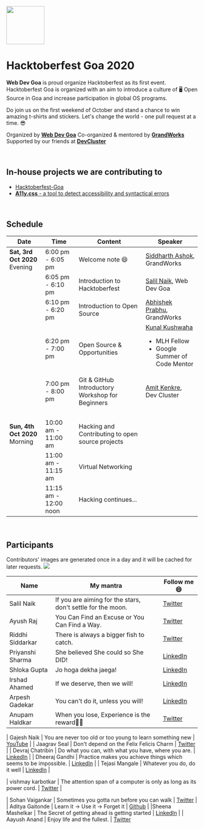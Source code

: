 <p>
<a href="https://hacktoberfest.digitalocean.com/">
<img src="https://raw.githubusercontent.com/salil-naik/hacktoberfest-goa/master/assets/hacktoberfest-H.svg" width="100px">
</a>
</p>

# Hacktoberfest Goa 2020


**Web Dev Goa** is proud organize Hacktoberfest as its first event. Hacktoberfest Goa is organized with an aim to introduce a culture of 🖥️ Open Source in Goa and increase participation in global OS programs.

Do join us on the first weekend of October and stand a chance to win amazing t-shirts and stickers. Let's change the world - one pull request at a time. 😎

Organized by **[Web Dev Goa](https://twitter.com/WebDevGoa)**
Co-organized & mentored by **[GrandWorks](http://grandworks.co/)**
Supported by our friends at **[DevCluster](https://devcluster.community/)**

<br />

## In-house projects we are contributing to

<ul>
<li><a href="https://github.com/WebDevGoa/hacktoberfest-goa/issues">Hacktoberfest-Goa</a></li>
<li><a href="https://github.com/salil-naik/a11y.css/issues"><b>A11y.css</b> - a tool to detect accessibility and syntactical errors</a></li>
</ul>

<br />

## Schedule

| Date                                | Time                  | Content                                          | Speaker                                                                                                                         |
| ----------------------------------- | --------------------- | ------------------------------------------------ | ------------------------------------------------------------------------------------------------------------------------------- |
| <b>Sat, 3rd Oct 2020</b><br>Evening | 6:00 pm - 6:05 pm     | Welcome note 😄                                  | [Siddharth Ashok](https://www.linkedin.com/in/siddharthashok/), GrandWorks                                                      |
| &nbsp;                              | 6:05 pm - 6:10 pm     | Introduction to Hacktoberfest                    | [Salil Naik](https://www.linkedin.com/in/salilnaik/), Web Dev Goa                                                               |
| &nbsp;                              | 6:10 pm - 6:20 pm     | Introduction to Open Source                      | [Abhishek Prabhu](https://abyshakes.com/), GrandWorks                                                                           |
| &nbsp;                              | 6:20 pm - 7:00 pm     | Open Source & Opportunities                      | [Kunal Kushwaha](https://www.linkedin.com/in/kunal-kushwaha/) <ul><li>MLH Fellow</li><li>Google Summer of Code Mentor</li></ul> |
| &nbsp;                              | 7:00 pm - 8:00 pm     | Git & GitHub Introductory Workshop for Beginners | [Amit Kenkre](https://www.linkedin.com/in/amit-kenkre-705424177/), Dev Cluster                                                  |
| &nbsp;                              | &nbsp;                | &nbsp;                                           | &nbsp;                                                                                                                          |
| <b>Sun, 4th Oct 2020</b><br>Morning | 10:00 am - 11:00 am   | Hacking and Contributing to open source projects | &nbsp;                                                                                                                          |
| &nbsp;                              | 11:00 am - 11:15 am   | Virtual Networking                               | &nbsp;                                                                                                                          |
| &nbsp;                              | 11:15 am - 12:00 noon | Hacking continues...                             |

<br />

## Participants


Contributors' images are generated once in a day and it will be cached for later requests.
<a href="https://github.com/webdevgoa/hacktoberfest-goa/graphs/contributors">
<img src="https://contributors-img.web.app/image?repo=webdevgoa/hacktoberfest-goa" />
</a>

| Name             | My mantra                                                   | Follow me 😄                                                   |
| ---------------- | ----------------------------------------------------------- | -------------------------------------------------------------- |
| Salil Naik       | If you are aiming for the stars, don't settle for the moon. | [Twitter](https://twitter.com/__salil_naik__)                  |
| Ayush Raj        | You Can Find an Excuse or You Can Find a Way.               | [Twitter](https://twitter.com/AyushRa49585623)                 |
| Riddhi Siddarkar | There is always a bigger fish to catch.                     | [Twitter](https://twitter.com/siddarkar)                       |
| Priyanshi Sharma | She believed She could so She DID!                          | [LinkedIn](https://www.linkedin.com/in/priyanshi-sharma-/)     |
| Shloka Gupta     | Jo hoga dekha jaega!                                        | [LinkedIn](https://www.linkedin.com/in/shloka-gupta-45b974157) |
| Irshad Ahamed    | If we deserve, then we will!                                | [LinkedIn](https://www.linkedin.com/in/irshad101)              |
| Arpesh Gadekar   | You can't do it, unless you will!                           | [LinkedIn](https://www.linkedin.com/in/arpesh28)               |
| Anupam Haldkar   | When you lose, Experience is the reward🏳‍🌈                 | [Twitter](https://twitter.com/anupamhaldkar)                   |

| Gajesh Naik      | You are never too old or too young to learn something new   | [YouTube](https://youtube.com/gajeshsnaik)                     |
| Jaagrav Seal     | Don't depend on the Felix Felicis Charm                     | [Twitter](https://twitter.com/xJaagrav)                        |
| Devraj Chatribin | Do what you can, with what you have, where you are.         | [LinkedIn](https://www.linkedin.com/in/devraj-chatribin)       |
| Dheeraj Gandhi   | Practice makes you achieve things which seems to be impossible. | [LinkedIn](https://www.linkedin.com/in/dheeraj-gandhi-3257781b1/) |
| Tejasi Mangale   | Whatever you do, do it well                                 | [LinkedIn](https://www.linkedin.com/in/tejasi-mangale-15a0821a9)   |

| vishmay karbotkar | The attention span of a computer is only as long as its power cord. | [Twitter](https://www.twitter.com/VKarbotkar)         |

| Sohan Vaigankar  | Sometimes you gotta run before you can walk                | [Twitter](https://twitter.com/sohanvaigankar)                  |
| Aditya Gaitonde  | Learn it -> Use it -> Forget it                             | [Github](https://github.com/adgai19)                           |
|Sheena Mashelkar  | The Secret of getting ahead is getting started              | [LinkedIn](https://www.linkedin.com/in/sheena-mashelkar-040545168/) |
| Aayush Anand     | Enjoy life and the fullest.                                 | [Twitter](https://twitter.com/aadh_goa)

